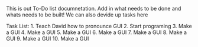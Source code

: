 This is out To-Do list documnetation. 
Add in what needs to be done and whats needs to be built!
We can also devide up tasks here


Task List:
    1. Teach David how to pronounce GUI
    2. Start programing
    3. Make a GUI
    4. Make a GUI
    5. Make a GUI
    6. Make a GUI
    7. Make a GUI
    8. Make a GUI
    9. Make a GUI
    10. Make a GUI
